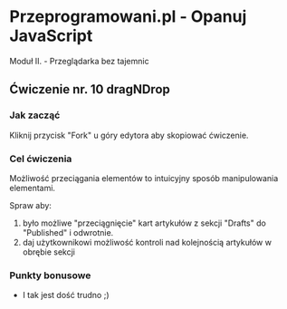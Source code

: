 # Przeprogramowani.pl - Opanuj JavaScript

Moduł II. - Przeglądarka bez tajemnic

## Ćwiczenie nr. 10 dragNDrop

### Jak zacząć

Kliknij przycisk "Fork" u góry edytora aby skopiować ćwiczenie.

### Cel ćwiczenia

Możliwość przeciągania elementów to intuicyjny sposób manipulowania elementami.

Spraw aby:
1. było możliwe "przeciągnięcie" kart artykułów z sekcji "Drafts" do "Published" i odwrotnie.
2. daj użytkownikowi możliwość kontroli nad kolejnością artykułów w obrębie sekcji

### Punkty bonusowe

- I tak jest dość trudno ;)